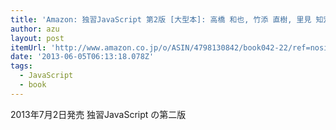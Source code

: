 ```yaml
---
title: 'Amazon: 独習JavaScript 第2版 [大型本]: 高橋 和也, 竹添 直樹, 里見 知宏'
author: azu
layout: post
itemUrl: 'http://www.amazon.co.jp/o/ASIN/4798130842/book042-22/ref=nosim'
date: '2013-06-05T06:13:18.078Z'
tags:
  - JavaScript
  - book
---
```

2013年7月2日発売
独習JavaScript の第二版
